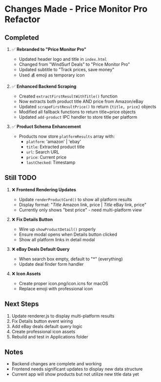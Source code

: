 # Changes Made - Price Monitor Pro Refactor

## Completed
1. ✅ **Rebranded to "Price Monitor Pro"**
   - Updated header logo and title in `index.html`
   - Changed from "WindSurf Deals" to "Price Monitor Pro"
   - Updated subtitle to "Track prices, save money"
   - Used 💰 emoji as temporary icon

2. ✅ **Enhanced Backend Scraping**
   - Created `extractFirstResultWithTitle()` function
   - Now extracts both product title AND price from Amazon/eBay
   - Updated `scrapeFirstResultPrice()` to return `{title, price}` objects
   - Modified all fallback functions to return title+price objects
   - Updated `add-product` IPC handler to store title per platform

3. ✅ **Product Schema Enhancement**
   - Products now store `platformResults` array with:
     - `platform`: 'amazon' | 'ebay'
     - `title`: Extracted product title
     - `url`: Search URL
     - `price`: Current price
     - `lastChecked`: Timestamp

## Still TODO
1. ❌ **Frontend Rendering Updates**
   - Update `renderProductCard()` to show all platform results
   - Display format: "*Title* Amazon link, price | *Title* eBay link, price"
   - Currently only shows "best price" - need multi-platform view

2. ❌ **Fix Details Button**
   - Wire up `showProductDetail()` properly
   - Ensure modal opens when Details button clicked
   - Show all platform links in detail modal

3. ❌ **eBay Deals Default Query**
   - When search box empty, default to "*" (everything)
   - Update deal finder form handler

4. ❌ **Icon Assets**
   - Create proper icon.png/icon.icns for macOS
   - Replace emoji with professional icon

## Next Steps
1. Update renderer.js to display multi-platform results
2. Fix Details button event wiring
3. Add eBay deals default query logic
4. Create professional icon assets
5. Rebuild and test in Applications folder

## Notes
- Backend changes are complete and working
- Frontend needs significant updates to display new data structure
- Current app will show products but not utilize new title data yet
